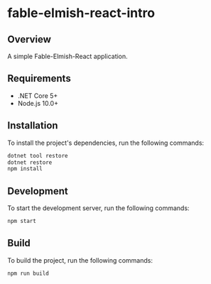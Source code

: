 # fable-elmish-react-intro

## Overview

A simple Fable-Elmish-React application.

## Requirements

- .NET Core 5+
- Node.js 10.0+

## Installation

To install the project's dependencies, run the following commands:

```bash
dotnet tool restore
dotnet restore
npm install
```

## Development

To start the development server, run the following commands:

```bash
npm start
```

## Build

To build the project, run the following commands:

```bash
npm run build
```
